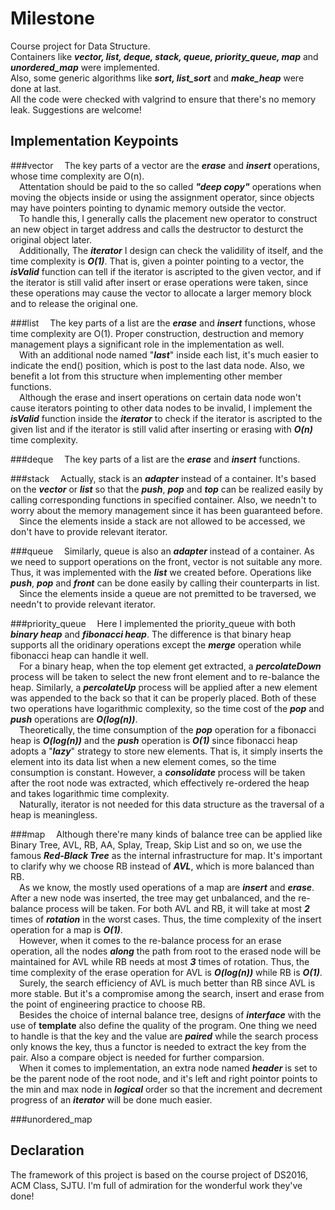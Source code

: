 # Milestone
Course project for Data Structure.  
Containers like ***vector, list, deque, stack, queue, priority\_queue, map*** and ***unordered\_map*** were implemented.  
Also, some generic algorithms like ***sort, list\_sort*** and ***make\_heap*** were done at last.  
All the code were checked with valgrind to ensure that there's no memory leak. Suggestions are welcome!

## Implementation Keypoints
###vector
&emsp;The key parts of a vector are the ___erase___ and ___insert___ operations, whose time complexity are O(n).  
&emsp;Attentation should be paid to the so called ___"deep copy"___ operations when moving the objects inside or using the assignment operator, since objects may have pointers pointing to dynamic memory outside the vector.  
&emsp;To handle this, I generally calls the placement new operator to construct an new object in target address and calls the destructor to desturct the original object later.  
&emsp;Additionally, The ___iterator___ I design can check the validility of itself, and the time complexity is ___O(1)___. That is, given a pointer pointing to a vector, the ___isValid___ function can tell if the iterator is ascripted to the given vector, and if the iterator is still valid after insert or erase operations were taken, since these operations may cause the vector to allocate a larger memory block and to release the original one.

###list
&emsp;The key parts of a list are the ___erase___ and ___insert___ functions, whose time complexity are O(1). Proper construction, destruction and memory management plays a significant role in the implementation as well.  
&emsp;With an additional node named "___last___" inside each list, it's much easier to indicate the end() position, which is post to the last data node. Also, we benefit a lot from this structure when implementing other member functions.  
&emsp;Although the erase and insert operations on certain data node won't cause iterators pointing to other data nodes to be invalid,  I implement the ___isValid___ function inside the ___iterator___ to check if the iterator is ascripted to the given list and if the iterator is still valid after inserting or erasing with ___O(n)___ time complexity.

###deque
&emsp;The key parts of a list are the ___erase___ and ___insert___ functions.

###stack
&emsp;Actually, stack is an ___adapter___ instead of a container. It's based on the ___vector___ or ___list___ so that the ___push___, ___pop___ and ___top___ can be realized easily by calling corresponding functions in specified container. Also, we needn't to worry about the memory management since it has been guaranteed before.  
&emsp;Since the elements inside a stack are not allowed to be accessed, we don't have to provide relevant iterator.

###queue
&emsp;Similarly, queue is also an ___adapter___ instead of a container. As we need to support operations on the front, vector is not suitable any more. Thus, it was implemented with the ___list___ we created before. Operations like ___push___, ___pop___ and ___front___ can be done easily by calling their counterparts in list.  
&emsp;Since the elements inside a queue are not premitted to be traversed, we needn't to provide relevant iterator.

###priority_queue
&emsp;Here I implemented the priority_queue with both ___binary heap___ and ___fibonacci heap___.  The difference is that binary heap supports all the oridinary operations except the ___merge___ operation while fibonacci heap can handle it well.  
&emsp;For a binary heap, when the top element get extracted, a ___percolateDown___ process will be taken to select the new front element and to re-balance the heap. Similarly, a ___percolateUp___ process will be applied after a new element was appended to the back so that it can be properly placed. Both of these two operations have logarithmic complexity, so the time cost of the ___pop___ and ___push___ operations are ___O(log(n))___.  
&emsp;Theoretically, the time consumption of the ___pop___ operation for a fibonacci heap is ___O(log(n))___ and the ___push___ operation is ___O(1)___ since fibonacci heap adopts a "___lazy___" strategy to store new elements. That is, it simply inserts the element into its data list when a new element comes, so the time consumption is constant. However, a ___consolidate___ process will be taken after the root node was extracted, which effectively re-ordered the heap and takes logarithmic time complexity.  
&emsp;Naturally, iterator is not needed for this data structure as the traversal of a heap is meaningless.

###map
&emsp;Although there're many kinds of balance tree can be applied like Binary Tree, AVL, RB, AA, Splay, Treap, Skip List and so on, we use the famous ___Red-Black Tree___ as the internal infrastructure for map. It's important to clarify why we choose RB instead of ___AVL___, which is more balanced than RB.  
&emsp;As we know, the mostly used operations of a map are ___insert___ and ___erase___. After a new node was inserted, the tree may get unbalanced, and the re-balance process will be taken. For both AVL and RB, it will take at most ***2*** times of ***rotation*** in the worst cases. Thus, the time complexity of the insert operation for a map is ___O(1)___.  
&emsp;However, when it comes to the re-balance process for an erase operation, all the nodes ***along*** the path from root to the erased node will be maintained for AVL while RB needs at most ***3*** times of rotation. Thus, the time complexity of the erase operation for AVL is ___O(log(n))___ while RB is ___O(1)___.   
&emsp;Surely, the search efficiency of AVL is much better than RB since AVL is more stable. But it's a compromise among the search, insert and erase from the point of engineering practice to choose RB.  
&emsp;Besides the choice of internal balance tree, designs of ___interface___ with the use of __template__ also define the quality of the program. One thing we need to handle is that the key and the value are ___paired___ while the search process only knows the key, thus a functor is needed to extract the key from the pair. Also a compare object is needed for further comparsion.  
&emsp;When it comes to implementation, an extra node named ___header___ is set to be the parent node of the root node, and it's left and right pointor points to the min and max node in ___logical___ order so that the increment and decrement progress of an ___iterator___ will be done much easier.

###unordered_map

## Declaration
The framework of this project is based on the course project of DS2016, ACM Class, SJTU. I'm full of admiration for the wonderful work they've done!
